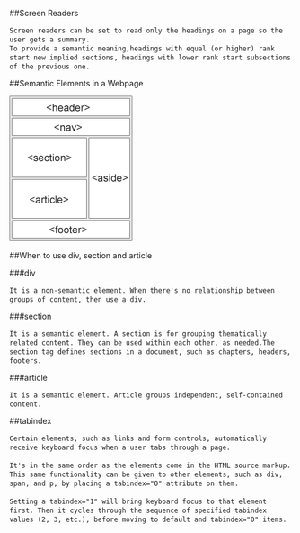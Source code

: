 ##Screen Readers

    Screen readers can be set to read only the headings on a page so the user gets a summary. 
    To provide a semantic meaning,headings with equal (or higher) rank start new implied sections, headings with lower rank start subsections of the previous one.

##Semantic Elements in a Webpage 

   ![Semantic Elements](./Media/img_sem_elements.png)

##When to use div, section and article

###div

    It is a non-semantic element. When there's no relationship between groups of content, then use a div.

###section 
    
    It is a semantic element. A section is for grouping thematically related content. They can be used within each other, as needed.The section tag defines sections in a document, such as chapters, headers, footers.
    
###article
        
    It is a semantic element. Article groups independent, self-contained content.

##tabindex

    Certain elements, such as links and form controls, automatically receive keyboard focus when a user tabs through a page. 
    
    It's in the same order as the elements come in the HTML source markup. This same functionality can be given to other elements, such as div, span, and p, by placing a tabindex="0" attribute on them.

    Setting a tabindex="1" will bring keyboard focus to that element first. Then it cycles through the sequence of specified tabindex values (2, 3, etc.), before moving to default and tabindex="0" items.

